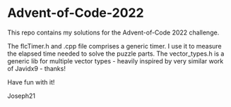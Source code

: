 # Advent-of-Code-2022

This repo contains my solutions for the Advent-of-Code 2022 challenge.

The flcTimer.h and .cpp file comprises a generic timer. I use it to measure the elapsed time needed to solve the puzzle parts. The vector_types.h is a generic lib for multiple vector types - heavily inspired by very similar work of Javidx9 - thanks!

Have fun with it!

Joseph21
